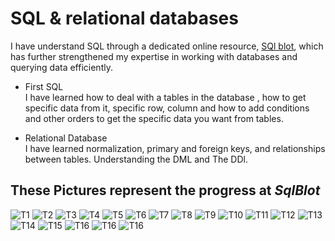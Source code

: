 # SQL & relational databases
I have understand SQL through a dedicated online resource, [SQl blot](https://sqlbolt.com/), which has further strengthened my expertise in working with databases and querying data efficiently.    

+ First SQL   
I have learned how to deal with a tables in the database , how to get specific data from it, specific row, column and how to add conditions and other orders to get the specific data you want from tables.

+ Relational Database  
I have learned normalization, primary and foreign keys, and relationships between tables. Understanding the DML and The DDl.

## These Pictures represent the progress at ***SqlBlot*** 
![T1](./pic/task1.png)
![T2](./pic/task2.png)
![T3](./pic/task3.png)
![T4](./pic/task4.png)
![T5](./pic/task5.png)
![T6](./pic/task6.png)
![T7](./pic/task7.png)
![T8](./pic/task8.png)
![T9](./pic/task9.png)
![T10](./pic/task10.png)
![T11](./pic/task11.png)
![T12](./pic/task12.png)
![T13](./pic/task13.png)
![T14](./pic/task14.png)
![T15](./pic/task15.png)
![T16](./pic/task16.png)
![T16](./pic/task17.png)
![T16](./pic/task18.png)